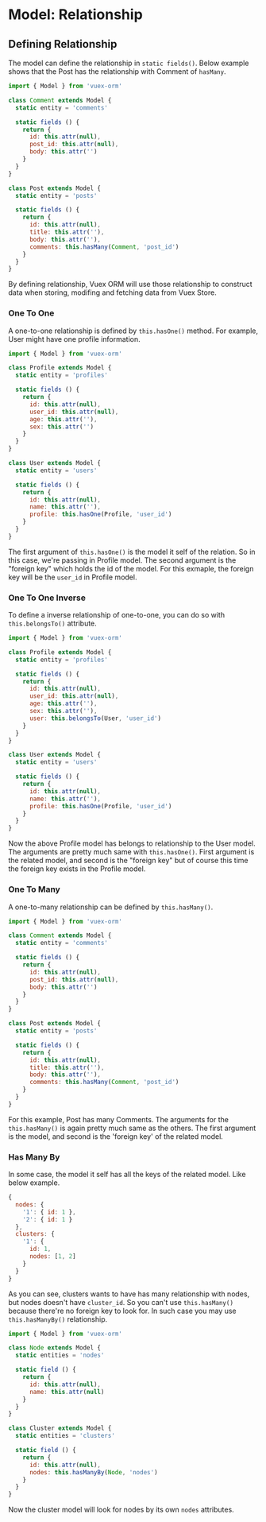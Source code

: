 # Model: Relationship

## Defining Relationship

The model can define the relationship in `static fields()`. Below example shows that the Post has the relationship with Comment of `hasMany`.

```js
import { Model } from 'vuex-orm'

class Comment extends Model {
  static entity = 'comments'

  static fields () {
    return {
      id: this.attr(null),
      post_id: this.attr(null),
      body: this.attr('')
    }
  }
}

class Post extends Model {
  static entity = 'posts'

  static fields () {
    return {
      id: this.attr(null),
      title: this.attr(''),
      body: this.attr(''),
      comments: this.hasMany(Comment, 'post_id')
    }
  }
}
```

By defining relationship, Vuex ORM will use those relationship to construct data when storing, modifing and fetching data from Vuex Store.

### One To One

A one-to-one relationship is defined by `this.hasOne()` method. For example, User might have one profile information.

```js
import { Model } from 'vuex-orm'

class Profile extends Model {
  static entity = 'profiles'

  static fields () {
    return {
      id: this.attr(null),
      user_id: this.attr(null),
      age: this.attr(''),
      sex: this.attr('')
    }
  }
}

class User extends Model {
  static entity = 'users'

  static fields () {
    return {
      id: this.attr(null),
      name: this.attr(''),
      profile: this.hasOne(Profile, 'user_id')
    }
  }
}
```

The first argument of `this.hasOne()` is the model it self of the relation. So in this case, we're passing in Profile model. The second argument is the "foreign key" which holds the id of the model. For this exmaple, the foreign key will be the `user_id` in Profile model.

### One To One Inverse

To define a inverse relationship of one-to-one, you can do so with `this.belongsTo()` attribute.

```js
import { Model } from 'vuex-orm'

class Profile extends Model {
  static entity = 'profiles'

  static fields () {
    return {
      id: this.attr(null),
      user_id: this.attr(null),
      age: this.attr(''),
      sex: this.attr(''),
      user: this.belongsTo(User, 'user_id')
    }
  }
}

class User extends Model {
  static entity = 'users'

  static fields () {
    return {
      id: this.attr(null),
      name: this.attr(''),
      profile: this.hasOne(Profile, 'user_id')
    }
  }
}
```

Now the above Profile model has belongs to relationship to the User model. The arguments are pretty much same with `this.hasOne()`. First argument is the related model, and second is the "foreign key" but of course this time the foreign key exists in the Profile model.

### One To Many

A one-to-many relationship can be defined by `this.hasMany()`.

```js
import { Model } from 'vuex-orm'

class Comment extends Model {
  static entity = 'comments'

  static fields () {
    return {
      id: this.attr(null),
      post_id: this.attr(null),
      body: this.attr('')
    }
  }
}

class Post extends Model {
  static entity = 'posts'

  static fields () {
    return {
      id: this.attr(null),
      title: this.attr(''),
      body: this.attr(''),
      comments: this.hasMany(Comment, 'post_id')
    }
  }
}
```

For this example, Post has many Comments. The arguments for the `this.hasMany()` is again pretty much same as the others. The first argument is the model, and second is the 'foreign key' of the related model.

### Has Many By

In some case, the model it self has all the keys of the related model. Like below example.

```js
{
  nodes: {
    '1': { id: 1 },
    '2': { id: 1 }
  },
  clusters: {
    '1': {
      id: 1,
      nodes: [1, 2]
    }
  }
}
```

As you can see, clusters wants to have has many relationship with nodes, but nodes doesn't have `cluster_id`. So you can't use `this.hasMany()` because there're no foreign key to look for. In such case you may use `this.hasManyBy()` relationship.

```js
import { Model } from 'vuex-orm'

class Node extends Model {
  static entities = 'nodes'

  static field () {
    return {
      id: this.attr(null),
      name: this.attr(null)
    }
  }
}

class Cluster extends Model {
  static entities = 'clusters'

  static field () {
    return {
      id: this.attr(null),
      nodes: this.hasManyBy(Node, 'nodes')
    }
  }
}
```

Now the cluster model will look for nodes by its own `nodes` attributes.
